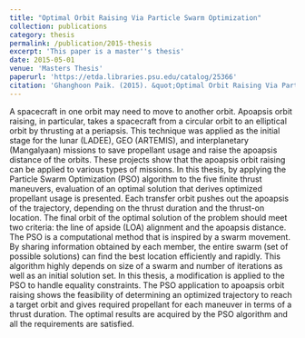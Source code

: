 ```yaml
---
title: "Optimal Orbit Raising Via Particle Swarm Optimization"
collection: publications
category: thesis
permalink: /publication/2015-thesis
excerpt: 'This paper is a master''s thesis'
date: 2015-05-01
venue: 'Masters Thesis'
paperurl: 'https://etda.libraries.psu.edu/catalog/25366'
citation: 'Ghanghoon Paik. (2015). &quot;Optimal Orbit Raising Via Particle Swarm Optimization.&quot;'
---
```


A spacecraft in one orbit may need to move to another orbit. Apoapsis orbit raising, in particular, takes a spacecraft from a circular orbit to an elliptical orbit by thrusting at a periapsis. This technique was applied as the initial stage for the lunar (LADEE), GEO (ARTEMIS), and interplanetary (Mangalyaan) missions to save propellant usage and raise the apoapsis distance of the orbits. These projects show that the apoapsis orbit raising can be applied to various types of missions. In this thesis, by applying the Particle Swarm Optimization (PSO) algorithm to the five finite thrust maneuvers, evaluation of an optimal solution that derives optimized propellant usage is presented. Each transfer orbit pushes out the apoapsis of the trajectory, depending on the thrust duration and the thrust-on location. The final orbit of the optimal solution of the problem should meet two criteria: the line of apside (LOA) alignment and the apoapsis distance. The PSO is a computational method that is inspired by a swarm movement. By sharing information obtained by each member, the entire swarm (set of possible solutions) can find the best location efficiently and rapidly. This algorithm highly depends on size of a swarm and number of iterations as well as an initial solution set. In this thesis, a modification is applied to the PSO to handle equality constraints. The PSO application to apoapsis orbit raising shows the feasibility of determining an optimized trajectory to reach a target orbit and gives required propellant for each maneuver in terms of a thrust duration. The optimal results are acquired by the PSO algorithm and all the requirements are satisfied.
